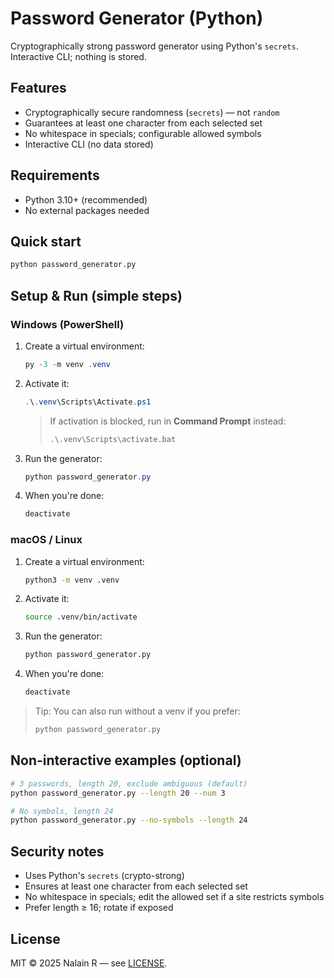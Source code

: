 # Password Generator (Python)

Cryptographically strong password generator using Python's `secrets`. Interactive CLI; nothing is stored.

## Features
- Cryptographically secure randomness (`secrets`) — not `random`
- Guarantees at least one character from each selected set
- No whitespace in specials; configurable allowed symbols
- Interactive CLI (no data stored)

## Requirements
- Python 3.10+ (recommended)
- No external packages needed

## Quick start
```bash
python password_generator.py
```

## Setup & Run (simple steps)

### Windows (PowerShell)
1. Create a virtual environment:
   ```powershell
   py -3 -m venv .venv
   ```
2. Activate it:
   ```powershell
   .\.venv\Scripts\Activate.ps1
   ```
   > If activation is blocked, run in **Command Prompt** instead:
   > ```cmd
   > .\.venv\Scripts\activate.bat
   > ```
3. Run the generator:
   ```powershell
   python password_generator.py
   ```
4. When you're done:
   ```powershell
   deactivate
   ```

### macOS / Linux
1. Create a virtual environment:
   ```bash
   python3 -m venv .venv
   ```
2. Activate it:
   ```bash
   source .venv/bin/activate
   ```
3. Run the generator:
   ```bash
   python password_generator.py
   ```
4. When you're done:
   ```bash
   deactivate
   ```

> Tip: You can also run without a venv if you prefer:
> ```bash
> python password_generator.py
> ```

## Non-interactive examples (optional)
```bash
# 3 passwords, length 20, exclude ambiguous (default)
python password_generator.py --length 20 --num 3

# No symbols, length 24
python password_generator.py --no-symbols --length 24
```

## Security notes
- Uses Python's `secrets` (crypto-strong)
- Ensures at least one character from each selected set
- No whitespace in specials; edit the allowed set if a site restricts symbols
- Prefer length ≥ 16; rotate if exposed

## License
MIT © 2025 Nalain R — see [LICENSE](LICENSE).
